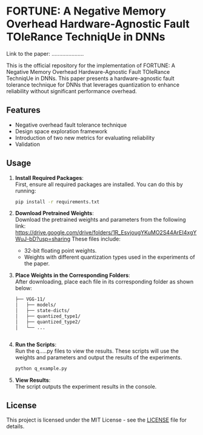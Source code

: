 # FORTUNE: A Negative Memory Overhead Hardware-Agnostic Fault TOleRance TechniqUe in DNNs

Link to the paper: .....................

This is the official repository for the implementation of FORTUNE: A Negative Memory Overhead Hardware-Agnostic Fault TOleRance TechniqUe in DNNs. This paper presents a hardware-agnostic fault tolerance technique for DNNs that leverages quantization to enhance reliability without significant performance overhead.

## Features
- Negative overhead fault tolerance technique
- Design space exploration framework
- Introduction of two new metrics for evaluating reliability
- Validation


## Usage

1. **Install Required Packages**:  
   First, ensure all required packages are installed. You can do this by running:

   ```bash
   pip install -r requirements.txt


2. **Download Pretrained Weights**:    
   Download the pretrained weights and parameters from the following link: https://drive.google.com/drive/folders/1R_EsvjougYKuMO2S44ArEI4xgYWuJ-bD?usp=sharing
   These files include:

   - 32-bit floating point weights.
   - Weights with different quantization types used in the experiments of the paper.

3. **Place Weights in the Corresponding Folders**:   
   After downloading, place each file in its corresponding folder as shown below:   

   ```bash
   ├── VGG-11/
   │   ├── models/
   │   ├── state-dicts/
   │   ├── quantized_type1/
   │   ├── quantized_type2/
   │   └── ...



4. **Run the Scripts**:   
   Run the q.....py files to view the results.  These scripts will use the weights and parameters and output the results of the experiments.   

   ```bash
   python q_example.py

5. **View Results**:   
   The script outputs the experiment results in the console.


## License

This project is licensed under the MIT License - see the [LICENSE](LICENSE) file for details.

